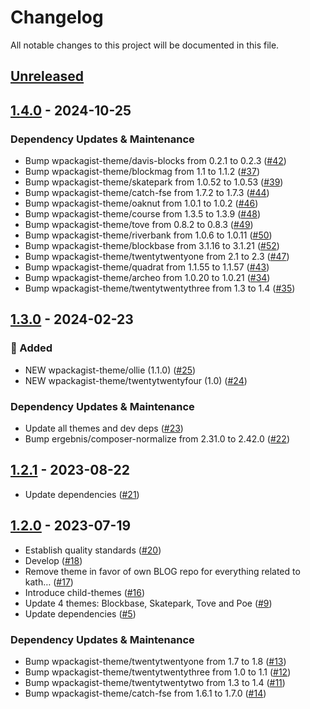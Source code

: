 # Changelog

All notable changes to this project will be documented in this file.

## [Unreleased](https://github.com/figuren-theater/ft-themes/compare/1.4.0...HEAD)

## [1.4.0](https://github.com/figuren-theater/ft-themes/compare/1.3.0...1.4.0) - 2024-10-25

### Dependency Updates & Maintenance

- Bump wpackagist-theme/davis-blocks from 0.2.1 to 0.2.3 ([#42](https://github.com/figuren-theater/ft-themes/pull/42))
- Bump wpackagist-theme/blockmag from 1.1 to 1.1.2 ([#37](https://github.com/figuren-theater/ft-themes/pull/37))
- Bump wpackagist-theme/skatepark from 1.0.52 to 1.0.53 ([#39](https://github.com/figuren-theater/ft-themes/pull/39))
- Bump wpackagist-theme/catch-fse from 1.7.2 to 1.7.3 ([#44](https://github.com/figuren-theater/ft-themes/pull/44))
- Bump wpackagist-theme/oaknut from 1.0.1 to 1.0.2 ([#46](https://github.com/figuren-theater/ft-themes/pull/46))
- Bump wpackagist-theme/course from 1.3.5 to 1.3.9 ([#48](https://github.com/figuren-theater/ft-themes/pull/48))
- Bump wpackagist-theme/tove from 0.8.2 to 0.8.3 ([#49](https://github.com/figuren-theater/ft-themes/pull/49))
- Bump wpackagist-theme/riverbank from 1.0.6 to 1.0.11 ([#50](https://github.com/figuren-theater/ft-themes/pull/50))
- Bump wpackagist-theme/blockbase from 3.1.16 to 3.1.21 ([#52](https://github.com/figuren-theater/ft-themes/pull/52))
- Bump wpackagist-theme/twentytwentyone from 2.1 to 2.3 ([#47](https://github.com/figuren-theater/ft-themes/pull/47))
- Bump wpackagist-theme/quadrat from 1.1.55 to 1.1.57 ([#43](https://github.com/figuren-theater/ft-themes/pull/43))
- Bump wpackagist-theme/archeo from 1.0.20 to 1.0.21 ([#34](https://github.com/figuren-theater/ft-themes/pull/34))
- Bump wpackagist-theme/twentytwentythree from 1.3 to 1.4 ([#35](https://github.com/figuren-theater/ft-themes/pull/35))

## [1.3.0](https://github.com/figuren-theater/ft-themes/compare/1.2.1...1.3.0) - 2024-02-23

### 🚀 Added

- NEW wpackagist-theme/ollie (1.1.0) ([#25](https://github.com/figuren-theater/ft-themes/pull/25))
- NEW wpackagist-theme/twentytwentyfour (1.0) ([#24](https://github.com/figuren-theater/ft-themes/pull/24))

### Dependency Updates & Maintenance

- Update all themes and dev deps ([#23](https://github.com/figuren-theater/ft-themes/pull/23))
- Bump ergebnis/composer-normalize from 2.31.0 to 2.42.0 ([#22](https://github.com/figuren-theater/ft-themes/pull/22))

## [1.2.1](https://github.com/figuren-theater/ft-themes/compare/1.2.0...1.2.1) - 2023-08-22

- Update dependencies ([#21](https://github.com/figuren-theater/ft-themes/pull/21))

## [1.2.0](https://github.com/figuren-theater/ft-themes/compare/1.1.0...1.2.0) - 2023-07-19

- Establish quality standards ([#20](https://github.com/figuren-theater/ft-themes/pull/20))
- Develop ([#18](https://github.com/figuren-theater/ft-themes/pull/18))
- Remove theme in favor of own BLOG repo for everything related to kath… ([#17](https://github.com/figuren-theater/ft-themes/pull/17))
- Introduce child-themes ([#16](https://github.com/figuren-theater/ft-themes/pull/16))
- Update 4 themes: Blockbase, Skatepark, Tove and Poe ([#9](https://github.com/figuren-theater/ft-themes/pull/9))
- Update dependencies ([#5](https://github.com/figuren-theater/ft-themes/pull/5))

### Dependency Updates & Maintenance

- Bump wpackagist-theme/twentytwentyone from 1.7 to 1.8 ([#13](https://github.com/figuren-theater/ft-themes/pull/13))
- Bump wpackagist-theme/twentytwentythree from 1.0 to 1.1 ([#12](https://github.com/figuren-theater/ft-themes/pull/12))
- Bump wpackagist-theme/twentytwentytwo from 1.3 to 1.4 ([#11](https://github.com/figuren-theater/ft-themes/pull/11))
- Bump wpackagist-theme/catch-fse from 1.6.1 to 1.7.0 ([#14](https://github.com/figuren-theater/ft-themes/pull/14))
